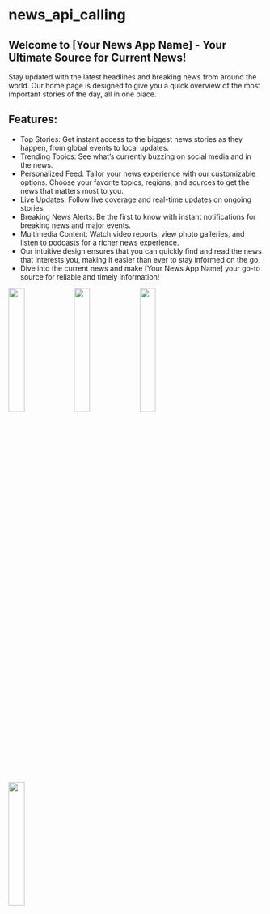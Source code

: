 # news_api_calling

## Welcome to [Your News App Name] - Your Ultimate Source for Current News!

Stay updated with the latest headlines and breaking news from around the world. Our home page is designed to give you a quick overview of the most important stories of the day, all in one place.

 ## Features:

- Top Stories: Get instant access to the biggest news stories as they happen, from global events to local updates.
- Trending Topics: See what’s currently buzzing on social media and in the news.
- Personalized Feed: Tailor your news experience with our customizable options. Choose your favorite topics, regions, and sources to get the news that matters most to you.
- Live Updates: Follow live coverage and real-time updates on ongoing stories.
- Breaking News Alerts: Be the first to know with instant notifications for breaking news and major events.
- Multimedia Content: Watch video reports, view photo galleries, and listen to podcasts for a richer news experience.
- Our intuitive design ensures that you can quickly find and read the news that interests you, making it easier than ever to stay informed on the go.
- Dive into the current news and make [Your News App Name] your go-to source for reliable and timely information!

<p>
    <img src = "https://github.com/user-attachments/assets/d12c2d80-8ac6-4d0e-b5ce-ed3299563f14" height = 25% width = 25%>
     <img src = "https://github.com/user-attachments/assets/8f06cf50-5427-41c5-99f0-3d35bc2710f1" height = 25% width = 25%>
   <img src = "https://github.com/user-attachments/assets/8ac1e87a-95a7-4a62-843d-cb681903a49b" height = 25% width = 25%>
   <img src = "https://github.com/user-attachments/assets/8aeb53b1-e74f-4506-95a5-d411e94c68b6" height = 25% width = 25%>

</p>




